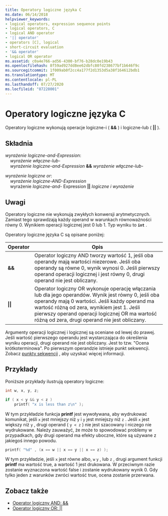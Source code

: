 ```yaml
---
title: Operatory logiczne języka C
ms.date: 06/14/2018
helpviewer_keywords:
- logical operators, expression sequence points
- logical operators, C
- logical AND operator
- '|| operator'
- operators [C], logical
- short-circuit evaluation
- '&& operator'
- logical OR operator
ms.assetid: c0a4e766-ad56-4300-bf76-b28dc0e19b43
ms.openlocfilehash: 8f59ad927dd8ee62dbfc80fd238677bf1b646f9c
ms.sourcegitcommit: 1f009ab0f2cc4a177f2d1353d5a38f164612bdb1
ms.translationtype: MT
ms.contentlocale: pl-PL
ms.lasthandoff: 07/27/2020
ms.locfileid: "87228001"
---
```

# <a name="c-logical-operators"></a>Operatory logiczne języka C

Operatory logiczne wykonują operacje logiczne-i ( **&&** ) i logiczne-lub ( **||** ).

## <a name="syntax"></a>Składnia

*wyrażenie logiczne-and-Expression*:<br/>
&nbsp;&nbsp;&nbsp;&nbsp;*wyrażenie włączne-lub-*<br/>
&nbsp;&nbsp;&nbsp;&nbsp;*wyrażenie logiczne-and-Expression* **&&** *wyrażenie włączne-lub-*    

*wyrażenie logiczne or*:<br/>
&nbsp;&nbsp;&nbsp;&nbsp;*wyrażenie logiczne-AND-Expression*<br/>
&nbsp;&nbsp;&nbsp;&nbsp;wyrażenie *logiczne-and-* Expression **&#124;&#124;** *logiczne i wyrażenie*    

## <a name="remarks"></a>Uwagi

Operatory logiczne nie wykonują zwykłych konwersji arytmetycznych. Zamiast tego sprawdzają każdy operand w warunkach równoważności równy 0. Wynikiem operacji logicznej jest 0 lub 1. Typ wyniku to **`int`** .

Operatory logiczne języka C są opisane poniżej:

|Operator|Opis|
|--------------|-----------------|
|**&&**|Operator logiczny AND tworzy wartość 1, jeśli oba operandy mają wartości niezerowe. Jeśli oba operandy są równe 0, wynik wynosi 0. Jeśli pierwszy operand operacji logicznej i jest równy 0, drugi operand nie jest obliczany.|
|**&#124;&#124;**|Operator logiczny OR wykonuje operację włączania lub dla jego operandów. Wynik jest równy 0, jeśli oba operandy mają 0 wartości. Jeśli każdy operand ma wartość różną od zera, wynikiem jest 1. Jeśli pierwszy operand operacji logicznej OR ma wartość różną od zera, drugi operand nie jest obliczany.|

Argumenty operacji logicznej i logicznej są oceniane od lewej do prawej. Jeśli wartość pierwszego operandu jest wystarczająca do określenia wyniku operacji, drugi operand nie jest obliczany. Jest to tzw. "Ocena krótkoterminowa". Po pierwszym operandzie istnieje punkt sekwencji. Zobacz [punkty sekwencji](../c-language/c-sequence-points.md) , aby uzyskać więcej informacji.

## <a name="examples"></a>Przykłady

Poniższe przykłady ilustrują operatory logiczne:

```C
int w, x, y, z;

if ( x < y && y < z )
    printf( "x is less than z\n" );
```

W tym przykładzie funkcja **printf** jest wywoływana, aby wydrukować komunikat, jeśli `x` jest mniejszy niż `y` i `y` jest mniejszy niż `z` . Jeśli `x` jest większy niż `y` , drugi operand ( `y < z` ) nie jest szacowany i niczego nie wydrukowane. Należy zauważyć, że może to spowodować problemy w przypadkach, gdy drugi operand ma efekty uboczne, które są używane z jakiegoś innego powodu.

```C
printf( "%d" , (x == w || x == y || x == z) );
```

W tym przykładzie, jeśli `x` jest równe albo, `w` `y` , lub `z` , drugi argument funkcji **printf** ma wartość true, a wartość 1 jest drukowana. W przeciwnym razie zostanie wyznaczona wartość false i zostanie wydrukowany wynik 0. Gdy tylko jeden z warunków zwróci wartość true, ocena zostanie przerwana.

## <a name="see-also"></a>Zobacz także

- [Operator logiczny AND: &&](../cpp/logical-and-operator-amp-amp.md)
- [Operator logiczny OR:  &#124;&#124;](../cpp/logical-or-operator-pipe-pipe.md)
